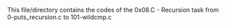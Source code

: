 This file/directory contains the codes of the
0x08.C - Recursion task from 0-puts_recursion.c
to 101-wildcmp.c
